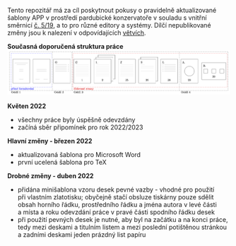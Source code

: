 Tento repozitář má za cíl poskytnout pokusy o&nbsp;pravidelně aktualizované šablony APP
v&nbsp;prostředí pardubické konzervatoře v&nbsp;souladu s&nbsp;vnitřní směrnicí
[č.&nbsp;5/19](http://www.konzervatorpardubice.eu/studium/absolutorium/smernice-5-19-absolventske-pisemne-prace),
a&nbsp;to pro různé editory a&nbsp;systémy. Dílčí nepublikované změny jsou
k&nbsp;nalezení v&nbsp;odpovídajících
[větvích](https://github.com/jhlade/KP-APP/branches).

**Současná doporučená struktura práce**
![Doporučená struktura APP](https://github.com/jhlade/KP-APP/blob/assets/struktura/diagram-app.png?raw=true)

**Květen 2022**
* všechny práce byly úspěšně odevzdány
* začíná sběr připomínek pro&nbsp;rok 2022/2023

**Hlavní změny - březen 2022**
* aktualizovaná šablona pro Microsoft Word
* první ucelená šablona pro TeX

**Drobné změny - duben 2022**
* přidána minišablona vzoru desek pevné vazby - vhodné pro&nbsp;použití
při&nbsp;vlastním zlatotisku; obyčejně stačí obsluze tiskárny pouze sdělit
obsah horního řádku, prostředního řádku a&nbsp;jména autora v&nbsp;levé
části a&nbsp;místa a&nbsp;roku odevzdání práce v&nbsp;pravé části spodního řádku
desek
* při použití pevných desek je nutné, aby byl na začátku a&nbsp;na konci práce,
tedy mezi deskami a&nbsp;titulním listem a&nbsp;mezi poslední potištěnou
stránkou a&nbsp;zadními deskami jeden prázdný list papíru
